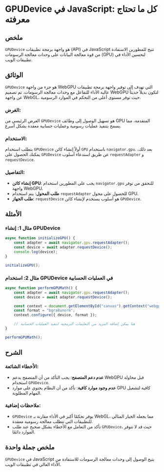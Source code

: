<!--
Meta Description: # GPUDevice في JavaScript: كل ما تحتاج معرفته ## ملخص `GPUDevice` هو واجهة برمجة تطبيقات (API) في JavaScript تتيح للمطورين الاستفادة من قوة معالجة الب...
Meta Keywords: gpudevice, gpu, const, javascript, واجهة
-->

# GPUDevice في JavaScript: كل ما تحتاج معرفته

## ملخص
`GPUDevice` هو واجهة برمجة تطبيقات (API) في JavaScript تتيح للمطورين الاستفادة من قوة معالجة البيانات على وحدات معالجة الرسومات (GPU) لتحسين الأداء في تطبيقات الويب.

## الوثائق
`GPUDevice` هو جزء من واجهة WebGPU التي تهدف إلى توفير واجهة برمجة تطبيقات عالية الأداء للتفاعل مع وحدات معالجة الرسومات. تم تصميم WebGPU لتكون بديلاً حديثاً عن واجهة WebGL، حيث توفر مستوى أعلى من التحكم في الموارد الرسومية.

### الغرض:
الغرض الرئيسي من `GPUDevice` هو تسهيل الوصول إلى وظائف GPU المتقدمة، مما يسمح بتنفيذ عمليات رسومية وعمليات حسابية معقدة بشكل أسرع.

### الاستخدام:
يتطلب استخدام `GPUDevice` أولاً إنشاء كائن `GPU` باستخدام `navigator.gpu`. بعد ذلك، يمكنك الحصول على `GPUDevice` عن طريق استدعاء أسلوب `requestAdapter` و `requestDevice`.

### التفاصيل:
- **إنشاء كائن GPU**: يجب على المطورين استخدام `navigator.gpu` للتحقق من توفر واجهة WebGPU.
- **طلب المحول**: يتم استخدام `requestAdapter` للحصول على محول GPU.
- **طلب الجهاز**: `requestDevice` هو أسلوب يستخدم لإنشاء كائن `GPUDevice`.

## الأمثلة

### مثال 1: إنشاء GPUDevice
```javascript
async function initializeGPU() {
    const adapter = await navigator.gpu.requestAdapter();
    const device = await adapter.requestDevice();
    console.log(device);
}

initializeGPU();
```

### مثال 2: استخدام GPUDevice في العمليات الحسابية
```javascript
async function performGPUMath() {
    const adapter = await navigator.gpu.requestAdapter();
    const device = await adapter.requestDevice();

    const context = document.getElementById("canvas").getContext("webgpu");
    const format = "bgra8unorm";
    context.configure({ device, format });

    // هنا يمكن إضافة المزيد من التعليمات البرمجية لتنفيذ العمليات الحسابية
}

performGPUMath();
```

## الشرح
### الأخطاء الشائعة:
- **عدم دعم المتصفح**: يجب التأكد من أن المتصفح يدعم WebGPU قبل محاولة استخدام `GPUDevice`.
- **عدم وجود موارد كافية**: تأكد من أن النظام يحتوي على موارد GPU كافية لتشغيل المهام المطلوبة.

### ملاحظات إضافية:
- `GPUDevice` يوفر تحكمًا أكبر في الأداء مقارنة بـ WebGL، مما يجعله الخيار المثالي للتطبيقات التي تتطلب معالجة رسومية معقدة.
- تأكد من التعامل مع الأخطاء بشكل صحيح عند طلب `GPUDevice`، حيث قد لا تتوفر الموارد دائمًا.

## ملخص جملة واحدة
`GPUDevice` في JavaScript يتيح الوصول إلى وحدات معالجة الرسومات للاستفادة من الأداء العالي في تطبيقات الويب.